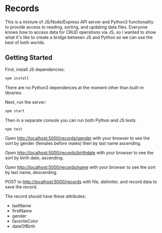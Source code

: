 # Records
This is a mixture of JS/Node/Express API server and Python3 functionality to provide access to reading, sorting, and updating data files. Everyone knows how to
access data for CRUD operations via JS, so I wanted to show what it's like to
create a bridge between JS and Python so we can use the best of both worlds.

## Getting Started

First, install JS dependencies:

```bash
npm install
```

There are no Python3 dependences at the moment other than built-in libraries.

Next, run the server:

```bash
npm start
```

Then in a separate console you can run both Python and JS tests:

```bash
npm test
```

Open [http://localhost:5000/records/gender](http://localhost:5000/records/gender) with your browser to see the sort by gender (females before males) then by last name ascending.

Open [http://localhost:5000/records/birthdate](http://localhost:5000/records/gender) with your browser to see the sort by birth date, ascending.

Open [http://localhost:5000/records/name](http://localhost:5000/records/gender) with your browser to see the sort by last name, descending.

POST to [http://localhost:5000/records](http://localhost:5000/records) with file, delimiter, and record data to save the record.

The record should have these attributes:
- lastName
- firstName
- gender
- favoriteColor
- dateOfBirth
